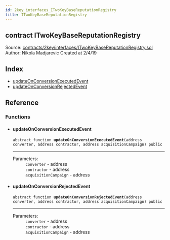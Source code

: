 ```yaml
---
id: 2key_interfaces_ITwoKeyBaseReputationRegistry
title: ITwoKeyBaseReputationRegistry
---
```


<div class="contract-doc"><div class="contract"><h2 class="contract-header"><span class="contract-kind">contract</span> ITwoKeyBaseReputationRegistry</h2><div class="source">Source: <a href="https://github.com/2keynet/web3-alpha/blob/v0.0.3/contracts/2key/interfaces/ITwoKeyBaseReputationRegistry.sol" target="_blank">contracts/2key/interfaces/ITwoKeyBaseReputationRegistry.sol</a></div><div class="author">Author: Nikola Madjarevic Created at 2/4/19</div></div><div class="index"><h2>Index</h2><ul><li><a href="2key_interfaces_ITwoKeyBaseReputationRegistry.html#updateOnConversionExecutedEvent">updateOnConversionExecutedEvent</a></li><li><a href="2key_interfaces_ITwoKeyBaseReputationRegistry.html#updateOnConversionRejectedEvent">updateOnConversionRejectedEvent</a></li></ul></div><div class="reference"><h2>Reference</h2><div class="functions"><h3>Functions</h3><ul><li><div class="item function"><span id="updateOnConversionExecutedEvent" class="anchor-marker"></span><h4 class="name">updateOnConversionExecutedEvent</h4><div class="body"><code class="signature"><span>abstract </span>function <strong>updateOnConversionExecutedEvent</strong><span>(address converter, address contractor, address acquisitionCampaign) </span><span>public </span></code><hr/><dl><dt><span class="label-parameters">Parameters:</span></dt><dd><div><code>converter</code> - address</div><div><code>contractor</code> - address</div><div><code>acquisitionCampaign</code> - address</div></dd></dl></div></div></li><li><div class="item function"><span id="updateOnConversionRejectedEvent" class="anchor-marker"></span><h4 class="name">updateOnConversionRejectedEvent</h4><div class="body"><code class="signature"><span>abstract </span>function <strong>updateOnConversionRejectedEvent</strong><span>(address converter, address contractor, address acquisitionCampaign) </span><span>public </span></code><hr/><dl><dt><span class="label-parameters">Parameters:</span></dt><dd><div><code>converter</code> - address</div><div><code>contractor</code> - address</div><div><code>acquisitionCampaign</code> - address</div></dd></dl></div></div></li></ul></div></div></div>
